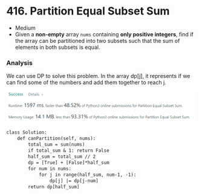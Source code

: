 # 416. Partition Equal Subset Sum

* Medium
* Given a **non-empty** array `nums` containing **only positive integers**, find if the array can be partitioned into two subsets such that the sum of elements in both subsets is equal.

### Analysis&#x20;

We can use DP to solve this problem. In the array dp\[j], it represents if we can find some of the numbers and add them together to reach j.&#x20;

![](<../.gitbook/assets/image (25).png>)

```
class Solution:
    def canPartition(self, nums):
        total_sum = sum(nums)
        if total_sum & 1: return False
        half_sum = total_sum // 2
        dp = [True] + [False]*half_sum
        for num in nums:
            for j in range(half_sum, num-1, -1):
                dp[j] |= dp[j-num]
        return dp[half_sum]
```
